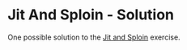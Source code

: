 # Jit And Sploin - Solution

One possible solution to the [Jit and Sploin](https://github.com/ci-wdi-900/jit-and-sploin) exercise.